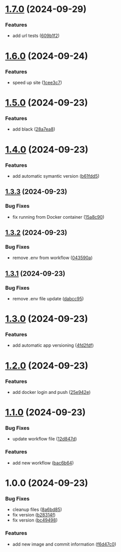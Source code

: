 # [1.7.0](https://github.com/do360now/semiconductor/compare/v1.6.0...v1.7.0) (2024-09-29)


### Features

* add url tests ([609b1f2](https://github.com/do360now/semiconductor/commit/609b1f21a7b3cf41e31db363834f961ec3d858ee))

# [1.6.0](https://github.com/do360now/semiconductor/compare/v1.5.0...v1.6.0) (2024-09-24)


### Features

* speed up site ([1cee3c7](https://github.com/do360now/semiconductor/commit/1cee3c7e9a6b9f07ff4448563f093594f4438b6f))

# [1.5.0](https://github.com/do360now/semiconductor/compare/v1.4.0...v1.5.0) (2024-09-23)


### Features

* add black ([28a7ea8](https://github.com/do360now/semiconductor/commit/28a7ea81cb94bc45855fb8e40edec7b5ff9a0dd7))

# [1.4.0](https://github.com/do360now/semiconductor/compare/v1.3.3...v1.4.0) (2024-09-23)


### Features

* add automatic symantic version ([b61fdd5](https://github.com/do360now/semiconductor/commit/b61fdd588f3b7ac1e08591ee277ae5b2bdcb21bb))

## [1.3.3](https://github.com/do360now/semiconductor/compare/v1.3.2...v1.3.3) (2024-09-23)


### Bug Fixes

* fix running from Docker container ([15a8c90](https://github.com/do360now/semiconductor/commit/15a8c908886ee7183cb730c24cc61693d91c6131))

## [1.3.2](https://github.com/do360now/semiconductor/compare/v1.3.1...v1.3.2) (2024-09-23)


### Bug Fixes

* remove .env from workflow ([043590a](https://github.com/do360now/semiconductor/commit/043590a2d5bda517ee0e3f64948b5009997b8fdd))

## [1.3.1](https://github.com/do360now/semiconductor/compare/v1.3.0...v1.3.1) (2024-09-23)


### Bug Fixes

* remove .env file update ([dabcc95](https://github.com/do360now/semiconductor/commit/dabcc9576c622c8b5771273decac4cb2ef69594a))

# [1.3.0](https://github.com/do360now/semiconductor/compare/v1.2.0...v1.3.0) (2024-09-23)


### Features

* add automatic app versioning ([4fd2fdf](https://github.com/do360now/semiconductor/commit/4fd2fdfe21185dd2e923ac898c59811631c346b5))

# [1.2.0](https://github.com/do360now/semiconductor/compare/v1.1.0...v1.2.0) (2024-09-23)


### Features

* add docker login and push ([25e942e](https://github.com/do360now/semiconductor/commit/25e942e195c0230f5dad74ac53e3b6ad0c8580a8))

# [1.1.0](https://github.com/do360now/semiconductor/compare/v1.0.0...v1.1.0) (2024-09-23)


### Bug Fixes

* update workflow file ([12d847d](https://github.com/do360now/semiconductor/commit/12d847da128a44f3f04475c62ea9441d458392ed))


### Features

* add new workflow ([bac6b64](https://github.com/do360now/semiconductor/commit/bac6b6481bfc301dcd3830341d0b559676d02d5d))

# 1.0.0 (2024-09-23)


### Bug Fixes

* cleanup files ([8a6bd85](https://github.com/do360now/semiconductor/commit/8a6bd8537c30a0ae499fe0fc7c0af4420748faa5))
* fix version ([b28314f](https://github.com/do360now/semiconductor/commit/b28314f6c2df1635dba3c54410e031f15a249292))
* fix version ([bc49498](https://github.com/do360now/semiconductor/commit/bc49498466143f80f70d9c656eedfe244edbf4f6))


### Features

* add new image and commit information ([f6d47c0](https://github.com/do360now/semiconductor/commit/f6d47c0d8dd1b9c92b238bd07a2a6c70b2c97e6d))
